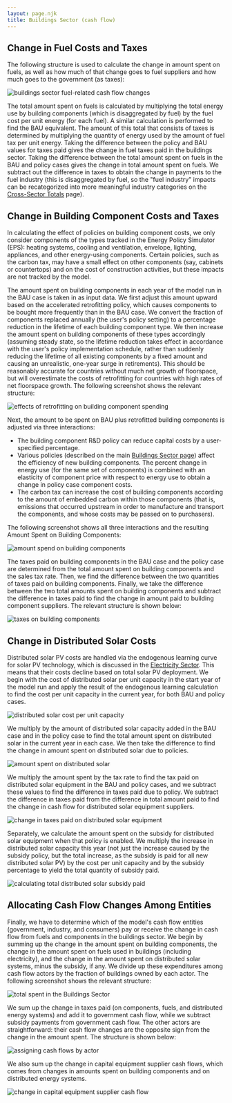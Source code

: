 ```yaml
---
layout: page.njk
title: Buildings Sector (cash flow)
---
```

## Change in Fuel Costs and Taxes

The following structure is used to calculate the change in amount spent on fuels, as well as how much of that change goes to fuel suppliers and how much goes to the government (as taxes):

![buildings sector fuel-related cash flow changes](/buildings-sector-cash-Fuels.png)

The total amount spent on fuels is calculated by multiplying the total energy use by building components (which is disaggregated by fuel) by the fuel cost per unit energy (for each fuel).  A similar calculation is performed to find the BAU equivalent.  The amount of this total that consists of taxes is determined by multiplying the quantity of energy used by the amount of fuel tax per unit energy.  Taking the difference between the policy and BAU values for taxes paid gives the change in fuel taxes paid in the buildings sector.  Taking the difference between the total amount spent on fuels in the BAU and policy cases gives the change in total amount spent on fuels.  We subtract out the difference in taxes to obtain the change in payments to the fuel industry (this is disaggregated by fuel, so the "fuel industry" impacts can be recategorized into more meaningful industry categories on the [Cross-Sector Totals](/cross-sector-totals) page).

## Change in Building Component Costs and Taxes

In calculating the effect of policies on building component costs, we only consider components of the types tracked in the Energy Policy Simulator (EPS): heating systems, cooling and ventilation, envelope, lighting, appliances, and other energy-using components.  Certain policies, such as the carbon tax, may have a small effect on other components (say, cabinets or countertops) and on the cost of construction activities, but these impacts are not tracked by the model.

The amount spent on building components in each year of the model run in the BAU case is taken in as input data.  We first adjust this amount upward based on the accelerated retrofitting policy, which causes components to be bought more frequently than in the BAU case.  We convert the fraction of components replaced annually (the user's policy setting) to a percentage reduction in the lifetime of each building component type.  We then increase the amount spent on building components of these types accordingly (assuming steady state, so the lifetime reduction takes effect in accordance with the user's policy implementation schedule, rather than suddenly reducing the lifetime of all existing components by a fixed amount and causing an unrealistic, one-year surge in retirements).  This should be reasonably accurate for countries without much net growth of floorspace, but will overestimate the costs of retrofitting for countries with high rates of net floorspace growth.  The following screenshot shows the relevant structure:

![effects of retrofitting on building component spending](/buildings-sector-cash-Retrofitting.png)

Next, the amount to be spent on BAU plus retrofitted building components is adjusted via three interactions:

* The building component R&D policy can reduce capital costs by a user-specified percentage.
* Various policies (described on the main [Buildings Sector page](/buildings-sector-main)) affect the efficiency of new building components.  The percent change in energy use (for the same set of components) is combined with an elasticity of component price with respect to energy use to obtain a change in policy case component costs.
* The carbon tax can increase the cost of building components according to the amount of embedded carbon within those components (that is, emissions that occurred upstream in order to manufacture and transport the components, and whose costs may be passed on to purchasers).

The following screenshot shows all three interactions and the resulting Amount Spent on Building Components:

![amount spend on building components](/buildings-sector-cash-AmtSpentOnCpts.png)

The taxes paid on building components in the BAU case and the policy case are determined from the total amount spent on building components and the sales tax rate.  Then, we find the difference between the two quantities of taxes paid on building components.  Finally, we take the difference between the two total amounts spent on building components and subtract the difference in taxes paid to find the change in amount paid to building component suppliers.  The relevant structure is shown below:

![taxes on building components](/buildings-sector-cash-CptsTaxes.png)

## Change in Distributed Solar Costs

Distributed solar PV costs are handled via the endogenous learning curve for solar PV technology, which is discussed in the [Electricity Sector](/electricity-sector-main).  This means that their costs decline based on total solar PV deployment.  We begin with the cost of distributed solar per unit capacity in the start year of the model run and apply the result of the endogenous learning calculation to find the cost per unit capacity in the current year, for both BAU and policy cases.

![distributed solar cost per unit capacity](/buildings-sector-cash-DistSolarCostPerCap.png)

We multiply by the amount of distributed solar capacity added in the BAU case and in the policy case to find the total amount spent on distributed solar in the current year in each case.  We then take the difference to find the change in amount spent on distributed solar due to policies.

![amount spent on distributed solar](/buildings-sector-cash-AmtSpentDistSolar.png)

We multiply the amount spent by the tax rate to find the tax paid on distributed solar equipment in the BAU and policy cases, and we subtract these values to find the difference in taxes paid due to policy.  We subtract the difference in taxes paid from the difference in total amount paid to find the change in cash flow for distributed solar equipment suppliers.

![change in taxes paid on distributed solar equipment](/buildings-sector-cash-DistSolarTaxes.png)

Separately, we calculate the amount spent on the subsidy for distributed solar equipment when that policy is enabled.  We multiply the increase in distributed solar capacity this year (not just the increase caused by the subsidy policy, but the total increase, as the subsidy is paid for all new distributed solar PV) by the cost per unit capacity and by the subsidy percentage to yield the total quantity of subsidy paid.

![calculating total distributed solar subsidy paid](/buildings-sector-cash-DistSolarSubsidy.png)

## Allocating Cash Flow Changes Among Entities

Finally, we have to determine which of the model's cash flow entities (government, industry, and consumers) pay or receive the change in cash flow from fuels and components in the buildings sector.  We begin by summing up the change in the amount spent on building components, the change in the amount spent on fuels used in buildings (including electricity), and the change in the amount spent on distributed solar systems, minus the subsidy, if any.  We divide up these expenditures among cash flow actors by the fraction of buildings owned by each actor.  The following screenshot shows the relevant structure:

![total spent in the Buildings Sector](/buildings-sector-cash-TotalSpent.png)

We sum up the change in taxes paid (on components, fuels, and distributed energy systems) and add it to government cash flow, while we subtract subsidy payments from government cash flow.  The other actors are straightforward: their cash flow changes are the opposite sign from the change in the amount spent.  The structure is shown below:

![assigning cash flows by actor](/buildings-sector-cash-AssigningCashFlows.png)

We also sum up the change in capital equipment supplier cash flows, which comes from changes in amounts spent on building components and on distributed energy systems.

![change in capital equipment supplier cash flow](/buildings-sector-cash-CapEqptSuppliersTot.png)
